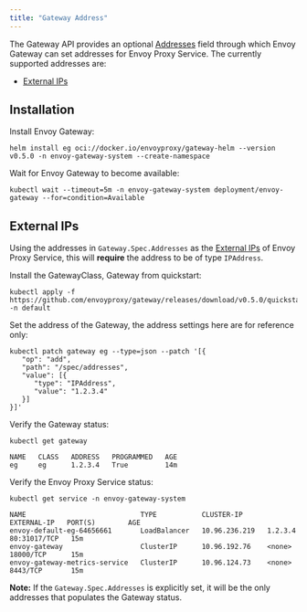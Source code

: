 ```yaml
---
title: "Gateway Address"
---
```


The Gateway API provides an optional [Addresses][] field through which Envoy Gateway can set addresses for Envoy Proxy Service. The currently supported addresses are:

- [External IPs](#External-IPs)

## Installation

Install Envoy Gateway:

```shell
helm install eg oci://docker.io/envoyproxy/gateway-helm --version v0.5.0 -n envoy-gateway-system --create-namespace
```

Wait for Envoy Gateway to become available:

```shell
kubectl wait --timeout=5m -n envoy-gateway-system deployment/envoy-gateway --for=condition=Available
```

## External IPs

Using the addresses in `Gateway.Spec.Addresses` as the [External IPs][] of Envoy Proxy Service, this will __require__ the address to be of type `IPAddress`.

Install the GatewayClass, Gateway from quickstart:

```shell
kubectl apply -f https://github.com/envoyproxy/gateway/releases/download/v0.5.0/quickstart.yaml -n default
```

Set the address of the Gateway, the address settings here are for reference only:

```shell
kubectl patch gateway eg --type=json --patch '[{
   "op": "add",
   "path": "/spec/addresses",
   "value": [{
      "type": "IPAddress",
      "value": "1.2.3.4"
   }]
}]'
```

Verify the Gateway status:

```shell
kubectl get gateway

NAME   CLASS   ADDRESS   PROGRAMMED   AGE
eg     eg      1.2.3.4   True         14m
```

Verify the Envoy Proxy Service status:

```shell
kubectl get service -n envoy-gateway-system

NAME                            TYPE           CLUSTER-IP      EXTERNAL-IP   PORT(S)        AGE
envoy-default-eg-64656661       LoadBalancer   10.96.236.219   1.2.3.4       80:31017/TCP   15m
envoy-gateway                   ClusterIP      10.96.192.76    <none>        18000/TCP      15m
envoy-gateway-metrics-service   ClusterIP      10.96.124.73    <none>        8443/TCP       15m
```

__Note:__ If the `Gateway.Spec.Addresses` is explicitly set, it will be the only addresses that populates the Gateway status.

[Addresses]: https://gateway-api.sigs.k8s.io/references/spec/#gateway.networking.k8s.io/v1beta1.GatewayAddress
[External IPs]: https://kubernetes.io/docs/concepts/services-networking/service/#external-ips
